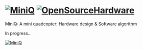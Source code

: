[![MiniQ](https://github.com/billhsu/MiniQ/raw/master/doc/MiniQ_Logo.png)](http://github.com/billhsu/MiniQ/) [![OpenSourceHardware](https://github.com/billhsu/MiniQ/raw/master/doc/osh_logo.png)](http://github.com/billhsu/MiniQ/)
=====

MiniQ: A mini quadcopter: Hardware design &amp; Software algorithm

In progress..

[![MiniQ](https://github.com/billhsu/MiniQ/raw/master/doc/MiniQ_PCB.png)](http://github.com/billhsu/MiniQ/)
